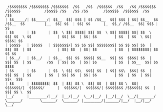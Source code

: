 ```

 /$$$$$$$$ /$$$$$$$$ /$$$$$$$  /$$   /$$  /$$$$$$  /$$   /$$ /$$$$$$$   /$$$$$$           /$$$$$ /$$   /$$ /$$       /$$$$$$  /$$$$$$  /$$   /$$
| $$_____/| $$_____/| $$__  $$| $$$ | $$ /$$__  $$| $$$ | $$| $$__  $$ /$$__  $$         |__  $$| $$  | $$| $$      |_  $$_/ /$$__  $$| $$$ | $$
| $$      | $$      | $$  \ $$| $$$$| $$| $$  \ $$| $$$$| $$| $$  \ $$| $$  \ $$            | $$| $$  | $$| $$        | $$  | $$  \ $$| $$$$| $$
| $$$$$   | $$$$$   | $$$$$$$/| $$ $$ $$| $$$$$$$$| $$ $$ $$| $$  | $$| $$  | $$            | $$| $$  | $$| $$        | $$  | $$$$$$$$| $$ $$ $$
| $$__/   | $$__/   | $$__  $$| $$  $$$$| $$__  $$| $$  $$$$| $$  | $$| $$  | $$       /$$  | $$| $$  | $$| $$        | $$  | $$__  $$| $$  $$$$
| $$      | $$      | $$  \ $$| $$\  $$$| $$  | $$| $$\  $$$| $$  | $$| $$  | $$      | $$  | $$| $$  | $$| $$        | $$  | $$  | $$| $$\  $$$
| $$      | $$$$$$$$| $$  | $$| $$ \  $$| $$  | $$| $$ \  $$| $$$$$$$/|  $$$$$$/      |  $$$$$$/|  $$$$$$/| $$$$$$$$ /$$$$$$| $$  | $$| $$ \  $$
|__/      |________/|__/  |__/|__/  \__/|__/  |__/|__/  \__/|_______/  \______/        \______/  \______/ |________/|______/|__/  |__/|__/  \__/
                                                                                                                                                
                                                                                                                                                
                                                                                                                                                
```



<!--
**nandocoeg/nandocoeg** is a ✨ _special_ ✨ repository because its `README.md` (this file) appears on your GitHub profile.
### Hi there 👋
Just a noob boy xixi

Here are some ideas to get you started:

- 🔭 I’m currently working on ...
- 🌱 I’m currently learning ...
- 👯 I’m looking to collaborate on ...
- 🤔 I’m looking for help with ...
- 💬 Ask me about ...
- 📫 How to reach me: ...
- 😄 Pronouns: ...
- ⚡ Fun fact: ...
-->
